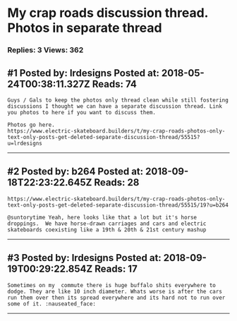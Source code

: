 # My crap roads discussion thread. Photos in separate thread

### Replies: 3 Views: 362

## \#1 Posted by: lrdesigns Posted at: 2018-05-24T00:38:11.327Z Reads: 74

```
Guys / Gals to keep the photos only thread clean while still fostering discussions I thought we can have a separate discussion thread. Link you photos to here if you want to discuss them.

Photos go here. 
https://www.electric-skateboard.builders/t/my-crap-roads-photos-only-text-only-posts-get-deleted-separate-discussion-thread/55515?u=lrdesigns
```

---
## \#2 Posted by: b264 Posted at: 2018-09-18T22:23:22.645Z Reads: 28

```
https://www.electric-skateboard.builders/t/my-crap-roads-photos-only-text-only-posts-get-deleted-separate-discussion-thread/55515/19?u=b264

@suntorytime Yeah, here looks like that a lot but it's horse droppings.  We have horse-drawn carriages and cars and electric skateboards coexisting like a 19th & 20th & 21st century mashup
```

---
## \#3 Posted by: lrdesigns Posted at: 2018-09-19T00:29:22.854Z Reads: 17

```
Sometimes on my  commute there is huge buffalo shits everywhere to dodge. They are like 10 inch diameter. Whats worse is after the cars run them over then its spread everywhere and its hard not to run over some of it. :nauseated_face:
```

---
